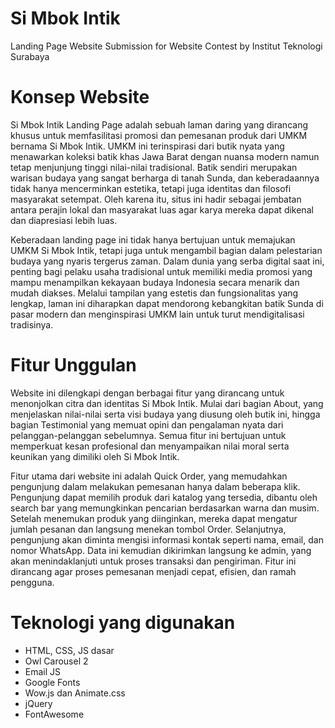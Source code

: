 # Si Mbok Intik
Landing Page Website Submission for Website Contest by Institut Teknologi Surabaya

# Konsep Website
Si Mbok Intik Landing Page adalah sebuah laman daring yang dirancang khusus untuk memfasilitasi promosi dan pemesanan produk dari UMKM bernama Si Mbok Intik. UMKM ini terinspirasi dari butik nyata yang menawarkan koleksi batik khas Jawa Barat dengan nuansa modern namun tetap menjunjung tinggi nilai-nilai tradisional. Batik sendiri merupakan warisan budaya yang sangat berharga di tanah Sunda, dan keberadaannya tidak hanya mencerminkan estetika, tetapi juga identitas dan filosofi masyarakat setempat. Oleh karena itu, situs ini hadir sebagai jembatan antara perajin lokal dan masyarakat luas agar karya mereka dapat dikenal dan diapresiasi lebih luas.

Keberadaan landing page ini tidak hanya bertujuan untuk memajukan UMKM Si Mbok Intik, tetapi juga untuk mengambil bagian dalam pelestarian budaya yang nyaris tergerus zaman. Dalam dunia yang serba digital saat ini, penting bagi pelaku usaha tradisional untuk memiliki media promosi yang mampu menampilkan kekayaan budaya Indonesia secara menarik dan mudah diakses. Melalui tampilan yang estetis dan fungsionalitas yang lengkap, laman ini diharapkan dapat mendorong kebangkitan batik Sunda di pasar modern dan menginspirasi UMKM lain untuk turut mendigitalisasi tradisinya.

# Fitur Unggulan

Website ini dilengkapi dengan berbagai fitur yang dirancang untuk menonjolkan citra dan identitas Si Mbok Intik. Mulai dari bagian About, yang menjelaskan nilai-nilai serta visi budaya yang diusung oleh butik ini, hingga bagian Testimonial yang memuat opini dan pengalaman nyata dari pelanggan-pelanggan sebelumnya. Semua fitur ini bertujuan untuk memperkuat kesan profesional dan menyampaikan nilai moral serta keunikan yang dimiliki oleh Si Mbok Intik.

Fitur utama dari website ini adalah Quick Order, yang memudahkan pengunjung dalam melakukan pemesanan hanya dalam beberapa klik. Pengunjung dapat memilih produk dari katalog yang tersedia, dibantu oleh search bar yang memungkinkan pencarian berdasarkan warna dan musim. Setelah menemukan produk yang diinginkan, mereka dapat mengatur jumlah pesanan dan langsung menekan tombol Order. Selanjutnya, pengunjung akan diminta mengisi informasi kontak seperti nama, email, dan nomor WhatsApp. Data ini kemudian dikirimkan langsung ke admin, yang akan menindaklanjuti untuk proses transaksi dan pengiriman. Fitur ini dirancang agar proses pemesanan menjadi cepat, efisien, dan ramah pengguna.

# Teknologi yang digunakan

- HTML, CSS, JS dasar
- Owl Carousel 2
- Email JS
- Google Fonts
- Wow.js dan Animate.css
- jQuery
- FontAwesome

